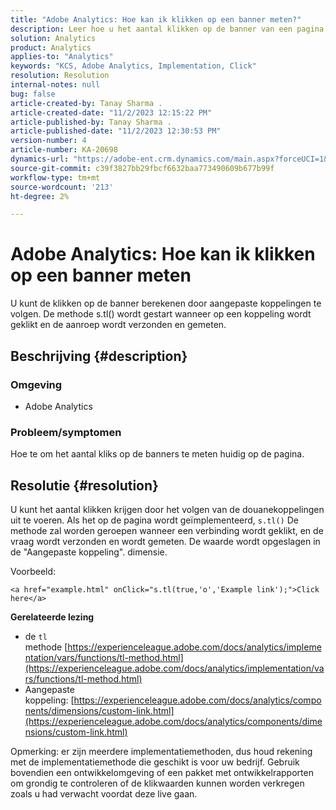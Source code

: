 ```yaml
---
title: "Adobe Analytics: Hoe kan ik klikken op een banner meten?"
description: Leer hoe u het aantal klikken op de banner van een pagina meet.
solution: Analytics
product: Analytics
applies-to: "Analytics"
keywords: "KCS, Adobe Analytics, Implementation, Click"
resolution: Resolution
internal-notes: null
bug: false
article-created-by: Tanay Sharma .
article-created-date: "11/2/2023 12:15:22 PM"
article-published-by: Tanay Sharma .
article-published-date: "11/2/2023 12:30:53 PM"
version-number: 4
article-number: KA-20698
dynamics-url: "https://adobe-ent.crm.dynamics.com/main.aspx?forceUCI=1&pagetype=entityrecord&etn=knowledgearticle&id=498d7e79-7979-ee11-8179-6045bd006239"
source-git-commit: c39f3827bb29fbcf6632baa773490609b677b99f
workflow-type: tm+mt
source-wordcount: '213'
ht-degree: 2%

---
```


# Adobe Analytics: Hoe kan ik klikken op een banner meten


U kunt de klikken op de banner berekenen door aangepaste koppelingen te volgen. De methode s.tl() wordt gestart wanneer op een koppeling wordt geklikt en de aanroep wordt verzonden en gemeten.

## Beschrijving {#description}


### Omgeving

- Adobe Analytics




### Probleem/symptomen 

Hoe te om het aantal kliks op de banners te meten huidig op de pagina.


## Resolutie {#resolution}


U kunt het aantal klikken krijgen door het volgen van de douanekoppelingen uit te voeren. Als het op de pagina wordt geïmplementeerd, `s.tl()` De methode zal worden geroepen wanneer een verbinding wordt geklikt, en de vraag wordt verzonden en wordt gemeten. De waarde wordt opgeslagen in de &quot;Aangepaste koppeling&quot;. dimensie.

Voorbeeld:


```
<a href="example.html" onClick="s.tl(true,'o','Example link');">Click here</a>
```


<b>Gerelateerde lezing</b>

- de `tl` methode [https://experienceleague.adobe.com/docs/analytics/implementation/vars/functions/tl-method.html](https://experienceleague.adobe.com/docs/analytics/implementation/vars/functions/tl-method.html)
- Aangepaste koppeling: [https://experienceleague.adobe.com/docs/analytics/components/dimensions/custom-link.html](https://experienceleague.adobe.com/docs/analytics/components/dimensions/custom-link.html)


Opmerking: er zijn meerdere implementatiemethoden, dus houd rekening met de implementatiemethode die geschikt is voor uw bedrijf. Gebruik bovendien een ontwikkelomgeving of een pakket met ontwikkelrapporten om grondig te controleren of de klikwaarden kunnen worden verkregen zoals u had verwacht voordat deze live gaan.
